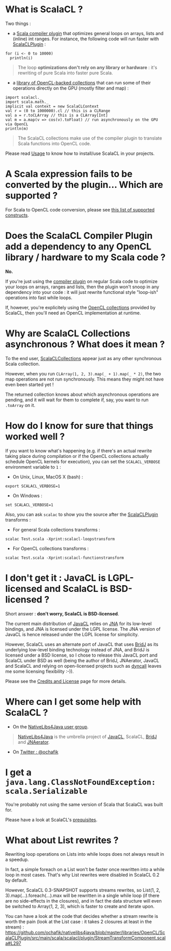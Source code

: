 

# What is ScalaCL ? #

Two things :
  * a [Scala compiler plugin](ScalaCLPlugin.md) that optimizes general loops on arrays, lists and (inline) int ranges. For instance, the following code will run faster with [ScalaCLPlugin](ScalaCLPlugin.md) :
```
for (i <- 0 to 10000)
  println(i)
```
> The loop **optimizations don't rely on any library or hardware** : it's rewriting of pure Scala into faster pure Scala.
  * a [library of OpenCL-backed collections](ScalaCLCollections.md) that can run some of their operations directly on the GPU (mostly filter and map) :
```
import scalacl._
import scala.math._
implicit val context = new ScalaCLContext
val r = (0 to 1000000).cl // this is a CLRange
val a = r.toCLArray // this is a CLArray[Int]
val m = a.map(v => cos(v).toFloat) // run asynchronously on the GPU via OpenCL
println(m)
```
> The ScalaCL collections make use of the compiler plugin to translate Scala functions into OpenCL code.

Please read [Usage](Usage.md) to know how to install/use ScalaCL in your projects.

# A Scala expression fails to be converted by the plugin... Which are supported ? #

For Scala to OpenCL code conversion, please see [this list of supported constructs](CLConvertibleLanguageSubset.md).

# Does the ScalaCL Compiler Plugin add a dependency to any OpenCL library / hardware to my Scala code ? #

**No.**

If you're just using the [compiler plugin](ScalaCLPlugin.md) on regular Scala code to optimize your loops on arrays, ranges and lists, then the plugin won't snoop in any dependency into your code : it will just rewrite functional style "loop-ish" operations into fast while loops.

If, however, you're explicitely using the [OpenCL collections](ScalaCLCollection.md) provided by ScalaCL, then you'll need an OpenCL implementation at runtime.

# Why are ScalaCL Collections asynchronous ? What does it mean ? #

To the end user, [ScalaCLCollections](ScalaCLCollections.md) appear just as any other synchronous Scala collection.

However, when you run `CLArray(1, 2, 3).map(_ + 1).map(_ * 2)`, the two map operations are not run synchronously. This means they might not have even been started yet !

The returned collection knows about which asynchronous operations are pending, and it will wait for them to complete if, say, you want to run `.toArray` on it.

# How do I know for sure that things worked well ? #

If you want to know what's happening (e.g. if there's an actual rewrite taking place during compilation or if the OpenCL collections actually schedule OpenCL kernels for execution), you can set the `SCALACL_VERBOSE` environment variable to `1` :
  * On Unix, Linux, MacOS X (bash) :
```
export SCALACL_VERBOSE=1
```
  * On Windows :
```
set SCALACL_VERBOSE=1
```

Also, you can ask `scalac` to show you the source after the [ScalaCLPlugin](ScalaCLPlugin.md) transforms :
  * For general Scala collections transforms :
```
scalac Test.scala -Xprint:scalacl-loopstransform
```
  * For OpenCL collections transforms :
```
scalac Test.scala -Xprint:scalacl-functionstransform
```

# I don't get it : JavaCL is LGPL-licensed and ScalaCL is BSD-licensed ? #

Short answer : **don't worry, ScalaCL is BSD-licensed**.

The current main distribution of [JavaCL](http://code.google.com/p/javacl/) relies on [JNA](https://jna.dev.java.net/) for its low-level bindings, and JNA is licensed under the LGPL license. The JNA version of JavaCL is hence released under the LGPL license for simplicity.

However, ScalaCL uses an alternate port of JavaCL that uses [BridJ](http://code.google.com/p/bridj/) as its underlying low-level binding technology instead of JNA, and BridJ is licensed under a BSD license, so I chose to release this JavaCL port and ScalaCL under BSD as well (being the author of BridJ, JNAerator, JavaCL and ScalaCL and relying on open-licensed projects such as [dyncall](http://www.dyncall.org) leaves me some licensing flexibility :-)).

Please see the [Credits and License](http://code.google.com/p/bridj/wiki/CreditsAndLicense) page for more details.

# Where can I get some help with ScalaCL ? #

  * On the [NativeLibs4Java user group](http://groups.google.com/group/nativelibs4java).
> [NativeLibs4Java](http://code.google.com/p/nativelibs4java/) is the umbrella project of [JavaCL](http://code.google.com/p/javacl/), ScalaCL, [BridJ](http://code.google.com/p/bridj/) and [JNAerator](http://code.google.com/p/jnaerator/).
  * On [Twitter : @ochafik](http://twitter.com/ochafik)

# I get a `java.lang.ClassNotFoundException: scala.Serializable` #

You're probably not using the same version of Scala that ScalaCL was built for.

Please have a look at ScalaCL's [prequisites](Usage.md).

# What about List rewrites ? #

Rewriting loop operations on Lists into while loops does not always result in a speedup.

In fact, a simple foreach on a List won't be faster once rewritten into a while loop in most cases. That's why List rewrites were disabled in ScalaCL 0.2 by default.

However, ScalaCL 0.3-SNAPSHOT supports streams rewrites, so List(1, 2, 3).map(...).foreach(...).max will be rewritten in a single while loop (if there are no side-effects in the closures), and in fact the data structure will even be switched to Array(1, 2, 3), which is faster to create and iterate upon.

You can have a look at the code that decides whether a stream rewrite is worth the pain (look at the List case : it takes 2 closures at least in the stream) :
https://github.com/ochafik/nativelibs4java/blob/master/libraries/OpenCL/ScalaCLPlugin/src/main/scala/scalacl/plugin/StreamTransformComponent.scala#L297